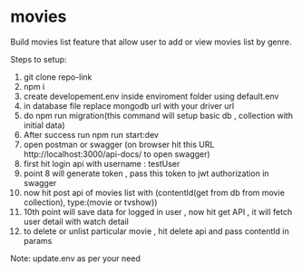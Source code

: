 # movies

Build movies list feature that allow user to add or view movies list by genre.

Steps to setup:

1. git clone repo-link
2. npm i
3. create developement.env inside enviroment folder using default.env
4. in database file replace mongodb url with your driver url
5. do npm run migration(this command will setup basic db , collection with initial data)
6. After success run npm run start:dev
7. open postman or swagger (on browser hit this URL http://localhost:3000/api-docs/ to open swagger)
8. first hit login api with username : testUser
9. point 8 will generate token , pass this token to jwt authorization in swagger
10. now hit post api of movies list with (contentId(get from db from movie collection), type:(movie or tvshow))
11. 10th point will save data for logged in user , now hit get API , it will fetch user detail with watch detail
12. to delete or unlist particular movie , hit delete api and pass contentId in params

Note: update.env as per your need
